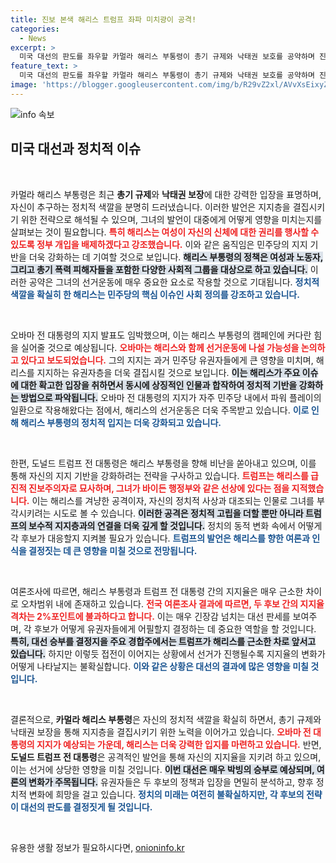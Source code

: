 ```yaml
---
title: 진보 본색 해리스 트럼프 좌파 미치광이 공격!
categories:
  - News
excerpt: >
  미국 대선의 판도를 좌우할 카멀라 해리스 부통령이 총기 규제와 낙태권 보호를 공약하며 진보 세력 결집에 나섰습니다. 오바마 전 대통령의 지원도 임박해 정치 전선이 급변할 조짐을 보이고 있습니다.
feature_text: >
  미국 대선의 판도를 좌우할 카멀라 해리스 부통령이 총기 규제와 낙태권 보호를 공약하며 진보 세력 결집에 나섰습니다. 오바마 전 대통령의 지원도 임박해 정치 전선이 급변할 조짐을 보이고 있습니다.
image: 'https://blogger.googleusercontent.com/img/b/R29vZ2xl/AVvXsEixyZcFfHzMRdzZMjFBmAUKJYCLCGyLL1o632UiGVXcaFdKo_bkvkuCioo0uUKlGfBVcT3P84aROyZIXSBEx3Aw5nCQ3pTgDom1WDC4m8eifvWiAmWEEVb4x6G_l8C0QH225ldMjyaFvpxGEBGNO37VmDTDMHGhJPq73UglMfDca1-0aw/s1600/blogspot.png'
---
```


<p><img src="https://blogger.googleusercontent.com/img/b/R29vZ2xl/AVvXsEixyZcFfHzMRdzZMjFBmAUKJYCLCGyLL1o632UiGVXcaFdKo_bkvkuCioo0uUKlGfBVcT3P84aROyZIXSBEx3Aw5nCQ3pTgDom1WDC4m8eifvWiAmWEEVb4x6G_l8C0QH225ldMjyaFvpxGEBGNO37VmDTDMHGhJPq73UglMfDca1-0aw/s1600/blogspot.png" alt="info 속보" /></p>

<h2 data-ke-size="size26">미국 대선과 정치적 이슈</h2>

<p data-ke-size="size16">&nbsp;</p>

<p>카멀라 해리스 부통령은 최근 <strong>총기 규제</strong>와 <strong>낙태권 보장</strong>에 대한 강력한 입장을 표명하며, 자신이 추구하는 정치적 색깔을 분명히 드러냈습니다. 이러한 발언은 지지층을 결집시키기 위한 전략으로 해석될 수 있으며, 그녀의 발언이 대중에게 어떻게 영향을 미치는지를 살펴보는 것이 필요합니다. <b><span style="color: #ee2323;">특히 해리스는 여성이 자신의 신체에 대한 권리를 행사할 수 있도록 정부 개입을 배제하겠다고 강조했습니다.</span></b> 이와 같은 움직임은 민주당의 지지 기반을 더욱 강화하는 데 기여할 것으로 보입니다. <b><span style="background-color: #21538527;">해리스 부통령의 정책은 여성과 노동자, 그리고 총기 폭력 피해자들을 포함한 다양한 사회적 그룹을 대상으로 하고 있습니다.</span></b> 이러한 공약은 그녀의 선거운동에 매우 중요한 요소로 작용할 것으로 기대됩니다. <b><span style="color: #1a5490;">정치적 색깔을 확실히 한 해리스는 민주당의 핵심 이슈인 사회 정의를 강조하고 있습니다.</span></b></p>

<p data-ke-size="size16">&nbsp;</p>

<p>오바마 전 대통령의 지지 발표도 임박했으며, 이는 해리스 부통령의 캠페인에 커다란 힘을 실어줄 것으로 예상됩니다. <b><span style="color: #ee2323;">오바마는 해리스와 함께 선거운동에 나설 가능성을 논의하고 있다고 보도되었습니다.</span></b> 그의 지지는 과거 민주당 유권자들에게 큰 영향을 미치며, 해리스를 지지하는 유권자층을 더욱 결집시킬 것으로 보입니다. <b><span style="background-color: #21538527;">이는 해리스가 주요 이슈에 대한 확고한 입장을 취하면서 동시에 상징적인 인물과 합작하여 정치적 기반을 강화하는 방법으로 파악됩니다.</span></b> 오바마 전 대통령의 지지가 자주 민주당 내에서 파워 플레이의 일환으로 작용해왔다는 점에서, 해리스의 선거운동은 더욱 주목받고 있습니다. <b><span style="color: #1a5490;">이로 인해 해리스 부통령의 정치적 입지는 더욱 강화되고 있습니다.</span></b></p>

<p data-ke-size="size16">&nbsp;</p>

<p>한편, 도널드 트럼프 전 대통령은 해리스 부통령을 향해 비난을 쏟아내고 있으며, 이를 통해 자신의 지지 기반을 강화하려는 전략을 구사하고 있습니다. <b><span style="color: #ee2323;">트럼프는 해리스를 급진적 진보주의자로 묘사하며, 그녀가 바이든 행정부와 같은 선상에 있다는 점을 지적했습니다.</span></b> 이는 해리스를 겨냥한 공격이자, 자신의 정치적 사상과 대조되는 인물로 그녀를 부각시키려는 시도로 볼 수 있습니다. <b><span style="background-color: #21538527;">이러한 공격은 정치적 고립을 더할 뿐만 아니라 트럼프의 보수적 지지층과의 연결을 더욱 깊게 할 것입니다.</span></b> 정치의 동적 변화 속에서 어떻게 각 후보가 대응할지 지켜볼 필요가 있습니다. <b><span style="color: #1a5490;">트럼프의 발언은 해리스를 향한 여론과 인식을 결정짓는 데 큰 영향을 미칠 것으로 전망됩니다.</span></b></p>

<p data-ke-size="size16">&nbsp;</p>

<p>여론조사에 따르면, 해리스 부통령과 트럼프 전 대통령 간의 지지율은 매우 근소한 차이로 오차범위 내에 존재하고 있습니다. <b><span style="color: #ee2323;">전국 여론조사 결과에 따르면, 두 후보 간의 지지율 격차는 2%포인트에 불과하다고 합니다.</span></b> 이는 매우 긴장감 넘치는 대선 판세를 보여주며, 각 후보가 어떻게 유권자들에게 어필할지 결정하는 데 중요한 역할을 할 것입니다. <b><span style="background-color: #21538527;">특히, 대선 승부를 결정지을 주요 경합주에서는 트럼프가 해리스를 근소한 차로 앞서고 있습니다.</span></b> 하지만 이렇듯 접전이 이어지는 상황에서 선거가 진행될수록 지지율의 변화가 어떻게 나타날지는 불확실합니다. <b><span style="color: #1a5490;">이와 같은 상황은 대선의 결과에 많은 영향을 미칠 것입니다.</span></b></p>

<p data-ke-size="size16">&nbsp;</p>

<p>결론적으로, <strong>카멀라 해리스 부통령</strong>은 자신의 정치적 색깔을 확실히 하면서, 총기 규제와 낙태권 보장을 통해 지지층을 결집시키기 위한 노력을 이어가고 있습니다. <b><span style="color: #ee2323;">오바마 전 대통령의 지지가 예상되는 가운데, 해리스는 더욱 강력한 입지를 마련하고 있습니다.</span></b> 반면, <strong>도널드 트럼프 전 대통령</strong>은 공격적인 발언을 통해 자신의 지지율을 지키려 하고 있으며, 이는 선거에 상당한 영향을 미칠 것입니다. <b><span style="background-color: #21538527;">이번 대선은 매우 박빙의 승부로 예상되며, 여론의 변화가 주목됩니다.</span></b> 유권자들은 두 후보의 정책과 입장을 면밀히 분석하고, 향후 정치적 변화에 희망을 걸고 있습니다. <b><span style="color: #1a5490;">정치의 미래는 여전히 불확실하지만, 각 후보의 전략이 대선의 판도를 결정짓게 될 것입니다.</span></b> </p>

<p data-ke-size="size16">&nbsp;</p>
유용한 생활 정보가 필요하시다면, <a href="https://onioninfo.kr" rel="dofollow">onioninfo.kr</a>


